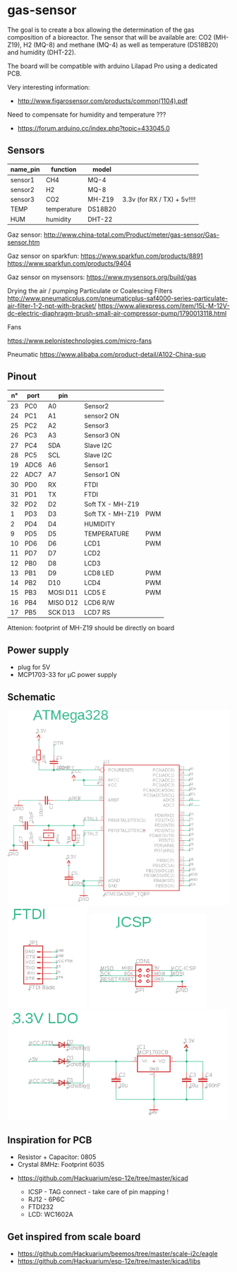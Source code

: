 # gas-sensor

The goal is to create a box allowing the determination of the gas composition of a bioreactor. The sensor that will be available are: CO2 (MH-Z19), H2 (MQ-8) and methane (MQ-4) as well as temperature (DS18B20) and humidity (DHT-22).

The board will be compatible with arduino Lilapad Pro using a dedicated PCB.

Very interesting information:

- http://www.figarosensor.com/products/common(1104).pdf

Need to compensate for humidity and temperature ???

- https://forum.arduino.cc/index.php?topic=433045.0

## Sensors

| name_pin | function    | model   |                             |
| -------- | ----------- | ------- | --------------------------- |
| sensor1  | CH4         | MQ-4    |                             |
| sensor2  | H2          | MQ-8    |                             |
| sensor3  | CO2         | MH-Z19  | 3.3v (for RX / TX) + 5v!!!! |
| TEMP     | temperature | DS18B20 |                             |
| HUM      | humidity    | DHT-22  |                             |

Gaz sensor: http://www.china-total.com/Product/meter/gas-sensor/Gas-sensor.htm

Gaz sensor on sparkfun:
https://www.sparkfun.com/products/8891
https://www.sparkfun.com/products/9404

Gaz sensor on mysensors: https://www.mysensors.org/build/gas

Drying the air / pumping
Particulate or Coalescing Filters
http://www.pneumaticplus.com/pneumaticplus-saf4000-series-particulate-air-filter-1-2-npt-with-bracket/
https://www.aliexpress.com/item/15L-M-12V-dc-electric-diaphragm-brush-small-air-compressor-pump/1790013118.html

Fans

https://www.pelonistechnologies.com/micro-fans

Pneumatic
https://www.alibaba.com/product-detail/A102-China-sup

## Pinout

| n° | port | pin      |                       |     |
| -- | ---- | -------- | --------------------- | --- |
| 23 | PC0  | A0       | Sensor2               |     |
| 24 | PC1  | A1       | sensor2 ON            |     |
| 25 | PC2  | A2       | Sensor3               |     |
| 26 | PC3  | A3       | Sensor3 ON            |     |
| 27 | PC4  | SDA      | Slave I2C             |     |
| 28 | PC5  | SCL      | Slave I2C             |     |
| 19 | ADC6 | A6       | Sensor1               |     |
| 22 | ADC7 | A7       | Sensor1 ON            |     |
| 30 | PD0  | RX       | FTDI                  |     |
| 31 | PD1  | TX       | FTDI                  |     |
| 32 | PD2  | D2       | Soft TX - MH-Z19      |     |
| 1  | PD3  | D3       | Soft TX - MH-Z19      | PWM |
| 2  | PD4  | D4       | HUMIDITY              |     |
| 9  | PD5  | D5       | TEMPERATURE           | PWM |
| 10 | PD6  | D6       | LCD1                  | PWM |
| 11 | PD7  | D7       | LCD2                  |     |
| 12 | PB0  | D8       | LCD3                  |     |
| 13 | PB1  | D9       | LCD8 LED              | PWM |
| 14 | PB2  | D10      | LCD4                  | PWM |
| 15 | PB3  | MOSI D11 | LCD5 E                | PWM |
| 16 | PB4  | MISO D12 | LCD6 R/W              |     |
| 17 | PB5  | SCK D13  | LCD7 RS               |     |

Attenion: footprint of MH-Z19 should be directly on board

## Power supply

- plug for 5V
- MCP1703-33 for µC power supply

## Schematic

<img src="images/atmega328.png">
<img src="images/ftdi.png">
<img src="images/icsp.png">
<img src="images/ldo.png">

## Inspiration for PCB

- Resistor + Capacitor: 0805
- Crystal 8MHz: Footprint 6035

* https://github.com/Hackuarium/esp-12e/tree/master/kicad

  - ICSP - TAG connect - take care of pin mapping !
  - RJ12 - 6P6C
  - FTDI232
  - LCD: WC1602A

## Get inspired from scale board

* https://github.com/Hackuarium/beemos/tree/master/scale-i2c/eagle 
* https://github.com/Hackuarium/esp-12e/tree/master/kicad/libs
